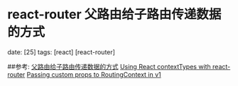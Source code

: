 # react-router 父路由给子路由传递数据的方式
date: [25]
tags: [react] [react-router]

##参考:
[父路由给子路由传递数据的方式][1]
[Using React contextTypes with react-router][3]
[Passing custom props to RoutingContext in v1][2]


[1]:https://github.com/reactjs/react-router/issues/1531#issuecomment-146514399
[2]:https://github.com/reactjs/react-router/issues/2328 "Passing custom props to RoutingContext in v1"
[3]:http://stackoverflow.com/questions/32690504/using-react-contexttypes-with-react-router "Using React contextTypes with react-router"
